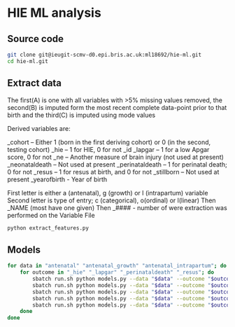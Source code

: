 # HIE ML analysis

## Source code

```sh
git clone git@ieugit-scmv-d0.epi.bris.ac.uk:ml18692/hie-ml.git
cd hie-ml.git
```

## Extract data

The first(A) is one with all variables with >5% missing values removed, the second(B) is imputed form the most recent complete data-point prior to that birth and the third(C) is imputed using mode values

Derived variables are:

_cohort – Either 1 (born in the first deriving cohort) or 0 (in the second, testing cohort)
_hie – 1 for HIE, 0 for not
_id
_lapgar – 1 for a low Apgar score, 0 for not
_ne – Another measure of brain injury (not used at present)
_neonataldeath – Not used at present
_perinataldeath – 1 for perinatal death; 0 for not
_resus – 1 for resus at birth, and 0 for not
_stillborn – Not used at present
_yearofbirth -  Year of birth

First letter is either a (antenatal), g (growth) or I (intrapartum) variable
Second letter is type of entry; c (categorical), o(ordinal) or l(linear)
Then _NAME (most have one given)
Then _#### - number of were extraction was performed on the Variable File


```sh
python extract_features.py
```

## Models

```sh
for data in "antenatal" "antenatal_growth" "antenatal_intrapartum"; do
    for outcome in "_hie" "_lapgar" "_perinataldeath" "_resus"; do
        sbatch run.sh python models.py --data "$data" --outcome "$outcome" --model "RFE"
        sbatch run.sh python models.py --data "$data" --outcome "$outcome" --model "ElasticNet"
        sbatch run.sh python models.py --data "$data" --outcome "$outcome" --model "Lasso"
        sbatch run.sh python models.py --data "$data" --outcome "$outcome" --model "SVC"
        sbatch run.sh python models.py --data "$data" --outcome "$outcome" --model "Tree"
    done
done
```